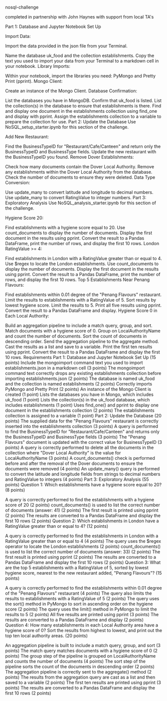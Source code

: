 nosql-challenge

completed in partnership with John Haynes with support from local TA's

Part 1: Database and Jupyter Notebook Set Up

Import Data:

Import the data provided in the json file from your Terminal.

Name the database uk_food and the collection establishments.
Copy the text you used to import your data from your Terminal to a markdown cell in your notebook.
Library Imports:

Within your notebook, import the libraries you need: PyMongo and Pretty Print (pprint).
Mongo Client:

Create an instance of the Mongo Client.
Database Confirmation:

List the databases you have in MongoDB. Confirm that uk_food is listed.
List the collection(s) in the database to ensure that establishments is there.
Find and display one document in the establishments collection using find_one and display with pprint.
Assign the establishments collection to a variable to prepare the collection for use.
Part 2: Update the Database
Use NoSQL_setup_starter.ipynb for this section of the challenge.

Add New Restaurant:

Find the BusinessTypeID for "Restaurant/Cafe/Canteen" and return only the BusinessTypeID and BusinessType fields.
Update the new restaurant with the BusinessTypeID you found.
Remove Dover Establishments:

Check how many documents contain the Dover Local Authority.
Remove any establishments within the Dover Local Authority from the database.
Check the number of documents to ensure they were deleted.
Data Type Conversion:

Use update_many to convert latitude and longitude to decimal numbers.
Use update_many to convert RatingValue to integer numbers.
Part 3: Exploratory Analysis
Use NoSQL_analysis_starter.ipynb for this section of the challenge.

Hygiene Score 20:

Find establishments with a hygiene score equal to 20.
Use count_documents to display the number of documents.
Display the first document in the results using pprint.
Convert the result to a Pandas DataFrame, print the number of rows, and display the first 10 rows.
London RatingValue >= 4:

Find establishments in London with a RatingValue greater than or equal to 4.
Use $regex to locate the London establishments.
Use count_documents to display the number of documents.
Display the first document in the results using pprint.
Convert the result to a Pandas DataFrame, print the number of rows, and display the first 10 rows.
Top 5 Establishments Near Penang Flavours:

Find establishments within 0.01 degree of the "Penang Flavours" restaurant.
Limit the results to establishments with a RatingValue of 5.
Sort results by lowest hygiene score.
Limit the results to 5.
Print all five results using pprint.
Convert the result to a Pandas DataFrame and display.
Hygiene Score 0 in Each Local Authority:

Build an aggregation pipeline to include a match query, group, and sort.
Match documents with a hygiene score of 0.
Group on LocalAuthorityName and count the number of documents.
Sort the count of documents in descending order.
Send the aggregation pipeline to the aggregate method.
Cast the results as a list and save to a variable.
Print the first ten results using pprint.
Convert the result to a Pandas DataFrame and display the first 10 rows.
Requirements
Part 1: Database and Jupyter Notebook Set Up (15 points)
Include the mongoimport command text you used to import establishments.json in a markdown cell (3 points)
The mongoimport command text correctly drops any existing establishments collection before importing establishments.json (2 points)
The database is named uk_food and the collection is named establishments (2 points)
Correctly imports PyMongo and Pretty Print (2 points)
An instance of the Mongo Client is created (1 point)
Lists the databases you have in Mongo, which includes uk_food (1 point)
Lists the collection(s) in the uk_food database, which includes establishments (1 point)
Uses find_one() and pprint to display one document in the establishments collection (2 points)
The establishments collection is assigned to a variable (1 point)
Part 2: Update the Database (20 points)
The supplied data for the "Penang Flavours" restaurant is correctly inserted into the establishments collection (3 points)
A query is performed to find the BusinessTypeID for "Restaurant/Cafe/Canteen" and returns only the BusinessTypeID and BusinessType fields (3 points)
The "Penang Flavours" document is updated with the correct value for BusinessTypeID (3 points)
A query is correctly performed to delete all the documents in the collection where "Dover Local Authority" is the value for LocalAuthorityName (3 points)
A count_documents() check is performed before and after the removal of the Dover documents to ensure the documents were removed (4 points)
An update_many() query is performed to convert the latitude and longitude fields from strings to decimal numbers and RatingValue to integers (4 points)
Part 3: Exploratory Analysis (55 points)
Question 1: Which establishments have a hygiene score equal to 20? (8 points)

A query is correctly performed to find the establishments with a hygiene score of 20 (2 points)
count_documents() is used to list the correct number of documents (answer: 41) (2 points)
The first result is printed using pprint (2 points)
The results are converted to a Pandas DataFrame and display the first 10 rows (2 points)
Question 2: Which establishments in London have a RatingValue greater than or equal to 4? (12 points)

A query is correctly performed to find the establishments in London with a RatingValue greater than or equal to 4 (4 points)
The query uses the $regex operator to locate the London establishments (2 points)
count_documents() is used to list the correct number of documents (answer: 33) (2 points)
The first result is printed using pprint (2 points)
The results are converted to a Pandas DataFrame and display the first 10 rows (2 points)
Question 3: What are the top 5 establishments with a RatingValue of 5, sorted by lowest hygiene score, nearest to the new restaurant added, "Penang Flavours"? (15 points)

A query is correctly performed to find the establishments within 0.01 degree of the "Penang Flavours" restaurant (4 points)
The query also limits the results to establishments with a RatingValue of 5 (2 points)
The query uses the sort() method in PyMongo to sort in ascending order on the hygiene score (2 points)
The query uses the limit() method in PyMongo to limit the results to 5 (2 points)
All five results are printed using pprint (3 points)
The results are converted to a Pandas DataFrame and display (2 points)
Question 4: How many establishments in each Local Authority area have a hygiene score of 0? Sort the results from highest to lowest, and print out the top ten local authority areas. (20 points)

An aggregation pipeline is built to include a match query, group, and sort (3 points)
The match query matches documents with a hygiene score of 0 (2 points)
The group step of the pipeline is grouped on LocalAuthorityName and counts the number of documents (4 points)
The sort step of the pipeline sorts the count of the documents in descending order (2 points)
The aggregation pipeline is correctly sent to the aggregate() method (2 points)
The results from the aggregation query are cast as a list and then saved to a variable (2 points)
The first ten results are printed using pprint (3 points)
The results are converted to a Pandas DataFrame and display the first 10 rows (2 points)
